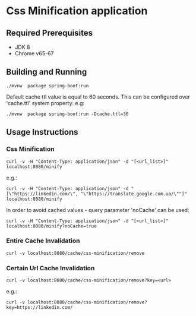 # Css Minification application

## Required Prerequisites

* JDK 8
* Chrome v65-67 

## Building and Running

```
./mvnw  package spring-boot:run 
```
Default cache ttl value is equal to 60 seconds.
This can be configured over 'cache.ttl' system property:
e.g:
```
./mvnw  package spring-boot:run -Dcache.ttl=30
```

## Usage Instructions

### Css Minification

```
curl -v -H "Content-Type: application/json" -d "[<url_list>]" localhost:8080/minify
```
e.g.:
```
curl -v -H "Content-Type: application/json" -d "[\"https://linkedin.com/\", "\"https://translate.google.com.ua/\""]" localhost:8080/minify
```

In order to avoid cached values - query parameter 'noCache' can be used:
```
curl -v -H "Content-Type: application/json" -d "[<url_list>]" localhost:8080/minify?noCache=true
```

### Entire Cache Invalidation

```
curl -v localhost:8080/cache/css-minification/remove
```

### Certain Url Cache Invalidation

```
curl -v localhost:8080/cache/css-minification/remove?key=<url>
```
e.g.:
```
curl -v localhost:8080/cache/css-minification/remove?key=https://linkedin.com/
```


